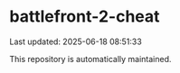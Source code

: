 # battlefront-2-cheat

Last updated: 2025-06-18 08:51:33

This repository is automatically maintained.
